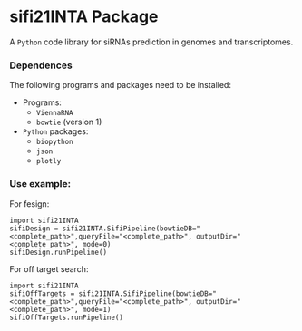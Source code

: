 # sifi21INTA Package

A `Python` code library for siRNAs prediction in genomes and transcriptomes.

### Dependences
The following programs and packages need to be installed:

- Programs:
  - `ViennaRNA`
  - `bowtie` (version 1)
- `Python` packages:
  - `biopython`
  - `json`
  - `plotly`

### Use example:

For fesign:

```
import sifi21INTA
sifiDesign = sifi21INTA.SifiPipeline(bowtieDB="<complete_path>",queryFile="<complete_path>", outputDir="<complete_path>", mode=0)
sifiDesign.runPipeline()
```

For off target search:

```
import sifi21INTA
sifiOffTargets = sifi21INTA.SifiPipeline(bowtieDB="<complete_path>",queryFile="<complete_path>", outputDir="<complete_path>", mode=1)
sifiOffTargets.runPipeline()
```
